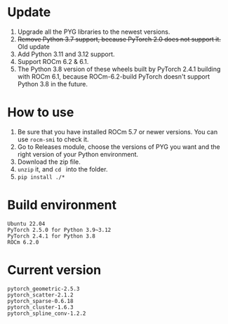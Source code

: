# Update
1. Upgrade all the PYG libraries to the newest versions.
2. ~~Remove Python 3.7 support, because PyTorch 2.0 does not support it.~~ Old update
3. Add Python 3.11 and 3.12 support.
4. Support ROCm 6.2 & 6.1.
5. The Python 3.8 version of these wheels built by PyTorch 2.4.1 building with ROCm 6.1, because ROCm-6.2-build PyTorch doesn't support Python 3.8 in the future.
  
# How to use
1. Be sure that you have installed ROCm 5.7 or newer versions. You can use ```rocm-smi``` to check it.
2. Go to Releases module, choose the versions of PYG you want and the right version of your Python environment.
3. Download the zip file.
4. ```unzip``` it, and ```cd ``` into the folder.
5. ```pip install ./*```
  
# Build environment
```
Ubuntu 22.04
PyTorch 2.5.0 for Python 3.9~3.12
PyTorch 2.4.1 for Python 3.8
ROCm 6.2.0
```
  
# Current version
```
pytorch_geometric-2.5.3
pytorch_scatter-2.1.2
pytorch_sparse-0.6.18
pytorch_cluster-1.6.3
pytorch_spline_conv-1.2.2
```